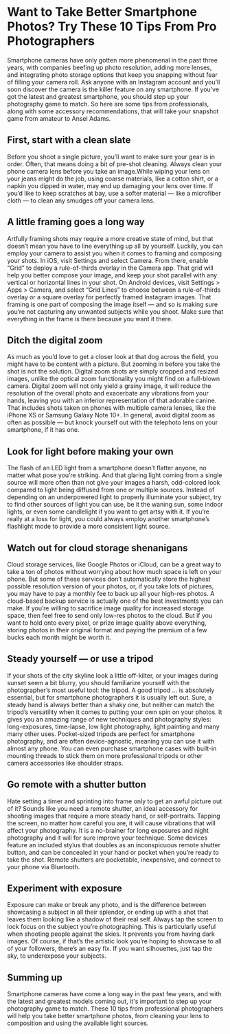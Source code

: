 # Want to Take Better Smartphone Photos? Try These 10 Tips From Pro Photographers
Smartphone cameras have only gotten more phenomenal in the past three years, with companies beefing up photo resolution, adding more lenses, and integrating photo storage options that keep you snapping without fear of filling your camera roll. Ask anyone with an Instagram account and you’ll soon discover the camera is the killer feature on any smartphone.
If you’ve got the latest and greatest smartphone, you should step up your photography game to match. So here are some tips from professionals, along with some accessory recommendations, that will take your snapshot game from amateur to Ansel Adams.
## First, start with a clean slate
Before you shoot a single picture, you’ll want to make sure your gear is in order. Often, that means doing a bit of pre-shot cleaning. Always clean your phone camera lens before you take an image.While wiping your lens on your jeans might do the job, using coarse materials, like a cotton shirt, or a napkin you dipped in water, may end up damaging your lens over time. If you’d like to keep scratches at bay, use a softer material — like a microfiber cloth — to clean any smudges off your camera lens.
## A little framing goes a long way
Artfully framing shots may require a more creative state of mind, but that doesn’t mean you have to line everything up all by yourself. Luckily, you can employ your camera to assist you when it comes to framing and composing your shots.
In iOS, visit Settings and select Camera. From there, enable “Grid” to deploy a rule-of-thirds overlay in the Camera app. That grid will help you better compose your image, and keep your shot parallel with any vertical or horizontal lines in your shot. On Android devices, visit Settings > Apps > Camera, and select “Grid Lines” to choose between a rule-of-thirds overlay or a square overlay for perfectly framed Instagram images.
That framing is one part of composing the image itself — and so is making sure you’re not capturing any unwanted subjects while you shoot. Make sure that everything in the frame is there because you want it there.
## Ditch the digital zoom
As much as you’d love to get a closer look at that dog across the field, you might have to be content with a picture. But zooming in before you take the shot is not the solution. Digital zoom shots are simply cropped and resized images, unlike the optical zoom functionality you might find on a full-blown camera. Digital zoom will not only yield a grainy image, it will reduce the resolution of the overall photo and exacerbate any vibrations from your hands, leaving you with an inferior representation of that adorable canine. That includes shots taken on phones with multiple camera lenses, like the iPhone XS or Samsung Galaxy Note 10+.
In general, avoid digital zoom as often as possible — but knock yourself out with the telephoto lens on your smartphone, if it has one.
## Look for light before making your own
The flash of an LED light from a smartphone doesn’t flatter anyone, no matter what pose you’re striking. And that glaring light coming from a single source will more often than not give your images a harsh, odd-colored look compared to light being diffused from one or multiple sources.
Instead of depending on an underpowered light to properly illuminate your subject, try to find other sources of light you can use, be it the waning sun, some indoor lights, or even some candlelight if you want to get artsy with it. If you’re really at a loss for light, you could always employ another smartphone’s flashlight mode to provide a more consistent light source.
## Watch out for cloud storage shenanigans
Cloud storage services, like Google Photos or iCloud, can be a great way to take a ton of photos without worrying about how much space is left on your phone. But some of these services don’t automatically store the highest possible resolution version of your photos, or, if you take lots of pictures, you may have to pay a monthly fee to back up all your high-res photos. A cloud-based backup service is actually one of the best investments you can make.
If you’re willing to sacrifice image quality for increased storage space, then feel free to send only low-res photos to the cloud. But if you want to hold onto every pixel, or prize image quality above everything, storing photos in their original format and paying the premium of a few bucks each month might be worth it.
## Steady yourself — or use a tripod
If your shots of the city skyline look a little off-kilter, or your images during sunset seem a bit blurry, you should familiarize yourself with the photographer’s most useful tool: the tripod. A good tripod … is absolutely essential, but for smartphone photographers it is usually left out.
Sure, a steady hand is always better than a shaky one, but neither can match the tripod’s versatility when it comes to putting your own spin on your photos. It gives you an amazing range of new techniques and photography styles: long-exposures, time-lapse, low light photography, light painting and many many other uses.
Pocket-sized tripods are perfect for smartphone photography, and are often device-agnostic, meaning you can use it with almost any phone. You can even purchase smartphone cases with built-in mounting threads to stick them on more professional tripods or other camera accessories like shoulder straps.
## Go remote with a shutter button
Hate setting a timer and sprinting into frame only to get an awful picture out of it? Sounds like you need a remote shutter, an ideal accessory for shooting images that require a more steady hand, or self-portraits. Tapping the screen, no matter how careful you are, it will cause vibrations that will affect your photography. It is a no-brainer for long exposures and night photography and it will for sure improve your technique.
Some devices feature an included stylus that doubles as an inconspicuous remote shutter button, and can be concealed in your hand or pocket when you’re ready to take the shot. Remote shutters are pocketable, inexpensive, and connect to your phone via Bluetooth.
## Experiment with exposure
Exposure can make or break any photo, and is the difference between showcasing a subject in all their splendor, or ending up with a shot that leaves them looking like a shadow of their real self. Always tap the screen to lock focus on the subject you’re photographing. This is particularly useful when shooting people against the skies. It prevents you from having dark images.
Of course, if that’s the artistic look you’re hoping to showcase to all of your followers, there’s an easy fix. If you want silhouettes, just tap the sky, to underexpose your subjects.
## Summing up
Smartphone cameras have come a long way in the past few years, and with the latest and greatest models coming out, it's important to step up your photography game to match. These 10 tips from professional photographers will help you take better smartphone photos, from cleaning your lens to composition and using the available light sources.


